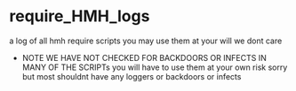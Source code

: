 # require_HMH_logs
a log of all hmh require scripts
you may use them at your will we dont care
* NOTE WE HAVE NOT CHECKED FOR BACKDOORS OR INFECTS IN MANY OF THE SCRIPTs
you will have to use them at your own risk sorry but most shouldnt have any loggers or backdoors or infects
